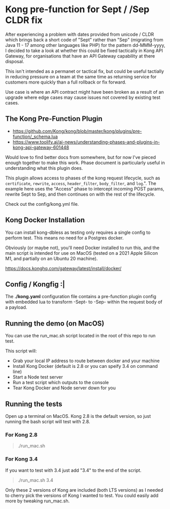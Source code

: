 # Kong pre-function for Sept / /Sep CLDR fix

After experiencing a problem with dates provided from unicode / CLDR which brings back a short code of "Sept" rather than "Sep" (migrating from Java 11 - 17 among other languages like PHP) for the pattern dd-MMM-yyyy, I decided to take a look at whether this could be fixed tactically in Kong API Gateway, for organisations that have an API Gateway capability at there disposal.

This isn't intended as a permanet or tactical fix, but could be useful tactially in reducing pressure on a team at the same time as returning service for customers more quickly than a full rollback or fix forward.

Use case is where an API contract might have been broken as a result of an upgrade where edge cases may cause issues not covered by existing test cases.

## The Kong Pre-Function Plugin

- https://github.com/Kong/kong/blob/master/kong/plugins/pre-function/_schema.lua
- https://www.toolify.ai/ai-news/understanding-phases-and-plugins-in-kong-api-gateway-601448

Would love to find better docs from somewhere, but for now I've pieced enough together to make this work. Phase document is particularly useful in understanding what this plugin does.

This plugin allows access to phases of the kong request lifecycle, such as  `certificate`, `rewrite`, `access`, `header_filter`, `body_filter`, and `log`.". The example here uses the "Access" phase to intercept incoming POST params, rewrite Sept to Sep, and then continues on with the rest of the lifecycle.

Check out the config/kong.yml file.

## Kong Docker Installation

You can install kong-dbless as testing only requires a single config to perform test. This means no need for a Postgres docker.

Obviously (or maybe not), you'll need Docker installed to run this, and the main script is intended for use on MacOS (tested on a 2021 Apple Silicon M1, and partially on an Ubuntu 20 machine).

https://docs.konghq.com/gateway/latest/install/docker/

## Config / Kongfig :|

The **./kong.yaml** configuration file contains a pre-function plugin config with embedded lua to transform -Sept- to -Sep- within the request body of a payload.

## Running the demo (on MacOS)

You can use the run_mac.sh script located in the root of this repo to run test.

This script will:
- Grab your local IP address to route between docker and your machine
- Install Kong Docker (default is 2.8 or you can speify 3.4 on command line)
- Start a Node test server
- Run a test script which outputs to the console
- Tear Kong Docker and Node server down for you

## Running the tests

Open up a terminal on MacOS. Kong 2.8 is the default version, so just running the bash script will test with 2.8.

### For Kong 2.8

> ./run_mac.sh

### For Kong 3.4

If you want to test with 3.4 just add "3.4" to the end of the script.

> ./run_mac.sh 3.4

Only these 2 versions of Kong are included (both LTS versions) as I needed to cherry pick the versions of Kong I wanted to test. You could easily add more by tweaking run_mac.sh.






